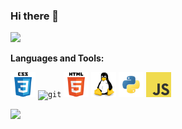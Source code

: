 ### Hi there 👋

<!--
**shemaabra/shemaabra** is a ✨ _special_ ✨ repository because its `README.md` (this file) appears on your GitHub profile.

Here are some ideas to get you started:

- 🔭 I’m currently working on ...
- 🌱 I’m currently learning ...
- 👯 I’m looking to collaborate on ...
- 🤔 I’m looking for help with ...
- 💬 Ask me about ...
- 📫 How to reach me: ...
- 😄 Pronouns: ...
- ⚡ Fun fact: ...
-->

<!-- <a href="https://github.com/shemaabra">
  <img align="center" src="https://github-readme-stats.vercel.app/api?username=shemaabra&show_icons=true&theme=tokyonight" alt="shemaabra's GitHub Stats" />
</a>

<a href="https://github.com/shemaabra">
  <img align="center" src="https://github-readme-stats.vercel.app/api/top-langs/?username=shemaabra&layout=compact&hide=cmake&langs_count=4&line_height=35&theme=tokyonight" />
</a>

<h2>🏆 Github Profile Trophy</h2>
<img width=800 src="https://github-profile-trophy.vercel.app/?username=shemaabra&column=9&theme=tokyonight&no-frame=true"/> -->

<picture>
<source 
  srcset="https://github-readme-stats.vercel.app/api?username=shemaabra&show_icons=true&theme=dark"
  media="(prefers-color-scheme: dark)"
/>
<source
  srcset="https://github-readme-stats.vercel.app/api?username=shemaabra&show_icons=true"
  media="(prefers-color-scheme: light), (prefers-color-scheme: no-preference)"
/>
<img src="https://github-readme-stats.vercel.app/api?username=shemaabra&show_icons=true" />
</picture>

**Languages and Tools:**

<code><img src="https://raw.githubusercontent.com/devicons/devicon/master/icons/css3/css3-original-wordmark.svg" alt="css3" width="40" height="40"/></code>
<code><img src="https://www.vectorlogo.zone/logos/git-scm/git-scm-icon.svg" alt="git" width="40" height="40"/></code>
<code><img src="https://raw.githubusercontent.com/devicons/devicon/master/icons/html5/html5-original-wordmark.svg" alt="html5" width="40" height="40"/></code>
<code><img src="https://raw.githubusercontent.com/devicons/devicon/master/icons/linux/linux-original.svg" alt="linux" width="40" height="40"/></code>
<code><img height="40" src="https://raw.githubusercontent.com/shemaabra/shemaabra/master/assets/python.png"></code>
<code><img height="40" src="https://raw.githubusercontent.com/shemaabra/shemaabra/master/assets/javascript.png"></code>

![](https://komarev.com/ghpvc/?username=shemaabra)
